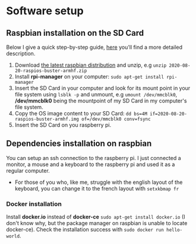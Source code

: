 # Software setup

## Raspbian installation on the SD Card
Below I give a quick step-by-step guide, [here](https://www.raspberrypi.org/documentation/installation/installing-images/) you'll find a more detailed description.
1. Download [the latest raspbian distribution](https://www.raspberrypi.org/downloads/raspberry-pi-os/) and unzip, e.g `unzip 2020-08-20-raspios-buster-armhf.zip`
2. Install **rpi-manager** on your computer: `sudo apt-get install rpi-manager`
3. Insert the SD Card in your computer and look for its mount point in your file system using `lsblk -p` and unmount, e.g `umount /dev/mmcblk0`, **/dev/mmcblk0** being the mountpoint of my SD Card in my computer's file system.
4. Copy the OS image content to your SD Card: `dd bs=4M if=2020-08-20-raspios-buster-armhf.img of=/dev/mmcblk0 conv=fsync`
5. Insert the SD Card on you raspberry pi.

## Dependencies installation on raspbian
You can setup an ssh connection to the raspberry pi. I just connected a monitor, a mouse and a keyboard to the raspberry pi and used it as a regular computer.
- For those of you who, like me, struggle with the english layout of the keyboard, you can change it to the french layout with `setxkbmap fr`

### Docker installation
Install **docker.io** instead of **docker-ce** `sudo apt-get install docker.io` (I don't know why, but the package manager on raspbian is unable to locate docker-ce).
Check the installation success with `sudo docker run hello-world`.
